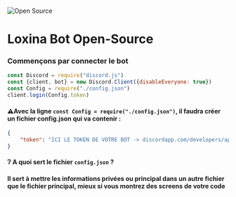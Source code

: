 ![Open Source](https://blog.syloe.com/wp-content/uploads/2018/04/opensource.png)
# Loxina Bot Open-Source
### Commençons par connecter le bot

```javascript
const Discord = require("discord.js")
const {client, bot} = new Discord.Client({disableEveryone: true})
const Config = require("./config.json")
client.login(Config.token)
```
#### ⚠️Avec la ligne `const Config = require("./config.json")`, il faudra créer un fichier config.json qui va contenir : 
```json
{
    "token": "ICI LE TOKEN DE VOTRE BOT -> discordapp.com/developers/applications/"
}
```
#### ❔ A quoi sert le fichier `config.json` ? 
#### Il sert à mettre les informations privées ou principal dans un autre fichier que le fichier principal, mieux si vous montrez des screens de votre code

